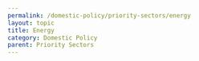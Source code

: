 ```yaml
---
permalink: /domestic-policy/priority-sectors/energy
layout: topic
title: Energy
category: Domestic Policy
parent: Priority Sectors
---
```

